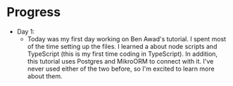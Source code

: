 # Progress
   - Day 1:
      - Today was my first day working on Ben Awad's tutorial. I spent most of the time setting up the files. I learned a about node scripts and TypeScript (this is       my first time coding in TypeScript). In addition, this tutorial uses Postgres and MikroORM to connect with it. I've never used either of the two before, so         I'm excited to learn more about them.
